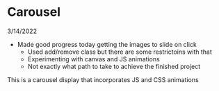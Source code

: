 # Carousel

3/14/2022
- Made good progress today getting the images to slide on click
  - Used add/remove class but there are some restrictoins with that
  - Experimenting with canvas and JS animations
  - Not exactly what path to take to achieve the finished project

This is a carousel display that incorporates JS and CSS animations
